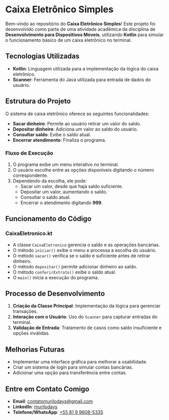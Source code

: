 # Caixa Eletrônico Simples

Bem-vindo ao repositório do **Caixa Eletrônico Simples**! Este projeto foi desenvolvido como parte de uma atividade acadêmica da disciplina de **Desenvolvimento para Dispositivos Móveis**, utilizando **Kotlin** para simular o funcionamento básico de um caixa eletrônico no terminal.

## Tecnologias Utilizadas

- **Kotlin**: Linguagem utilizada para a implementação da lógica do caixa eletrônico.
- **Scanner**: Ferramenta do Java utilizada para entrada de dados do usuário.

## Estrutura do Projeto

O sistema de caixa eletrônico oferece as seguintes funcionalidades:

- **Sacar dinheiro**: Permite ao usuário retirar um valor do saldo.
- **Depositar dinheiro**: Adiciona um valor ao saldo do usuário.
- **Consultar saldo**: Exibe o saldo atual.
- **Encerrar atendimento**: Finaliza o programa.

### Fluxo de Execução

1. O programa exibe um menu interativo no terminal.
2. O usuário escolhe entre as opções disponíveis digitando o número correspondente.
3. Dependendo da escolha, ele pode:
   - Sacar um valor, desde que haja saldo suficiente.
   - Depositar um valor, aumentando o saldo.
   - Consultar o saldo atual.
   - Encerrar o atendimento digitando **999**.

## Funcionamento do Código

### **CaixaEletronico.kt**

- A classe `CaixaEletronico` gerencia o saldo e as operações bancárias.
- O método `iniciar()` exibe o menu e processa a escolha do usuário.
- O método `sacar()` verifica se o saldo é suficiente antes de retirar dinheiro.
- O método `depositar()` permite adicionar dinheiro ao saldo.
- O método `conferirExtrato()` exibe o saldo atual.
- O `main()` inicia a execução do programa.

## Processo de Desenvolvimento

1. **Criação da Classe Principal**: Implementação da lógica para gerenciar transações.
2. **Interação com o Usuário**: Uso do `Scanner` para capturar entradas do terminal.
3. **Validação de Entrada**: Tratamento de casos como saldo insuficiente e opções inválidas.

## Melhorias Futuras

- Implementar uma interface gráfica para melhorar a usabilidade.
- Criar um sistema de login para simular contas bancárias.
- Adicionar uma opção para transferência entre contas.

## Entre em Contato Comigo

- **Email**: contatomurilodays@gmail.com  
- **LinkedIn**: <a href="https://www.linkedin.com/in/murilodays/"> murilodays </a>  
- **Telefone/WhatsApp**: <a href="https://wa.me/message/ONXRU2RSDSNEE1"> +55 81 9 9608-5335 </a>

